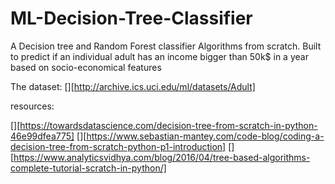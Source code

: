 # ML-Decision-Tree-Classifier

A Decision tree and Random Forest classifier Algorithms from scratch.
Built to predict if an individual adult has an income bigger than 50k$ in a year based
on socio-economical features

The dataset:
[][http://archive.ics.uci.edu/ml/datasets/Adult]

resources:

[][https://towardsdatascience.com/decision-tree-from-scratch-in-python-46e99dfea775]
[][https://www.sebastian-mantey.com/code-blog/coding-a-decision-tree-from-scratch-python-p1-introduction]
[][https://www.analyticsvidhya.com/blog/2016/04/tree-based-algorithms-complete-tutorial-scratch-in-python/]
